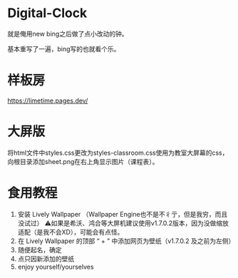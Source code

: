 # Digital-Clock
就是俺用new bing之后做了点小改动的钟。

基本重写了一遍，bing写的也就看个乐。

# 样板房
https://limetime.pages.dev/

# 大屏版
将html文件中styles.css更改为styles-classroom.css使用为教室大屏幕的css，向根目录添加sheet.png在右上角显示图片（课程表）。

# 食用教程
1. 安装 Lively Wallpaper （Wallpaper Engine也不是不彳亍，但是我穷，而且没试过） ⚠如果是希沃、鸿合等大屏机建议使用v1.7.0.2版本，因为没做缩放适配（是我不会XD），可能会有点怪。
2. 在 Lively Wallpaper 的顶部 “ + ” 中添加网页为壁纸（v1.7.0.2 及之前为左侧）
3. 随便起名，确定
4. 点只因新添加的壁纸
5. enjoy yourself/yourselves
